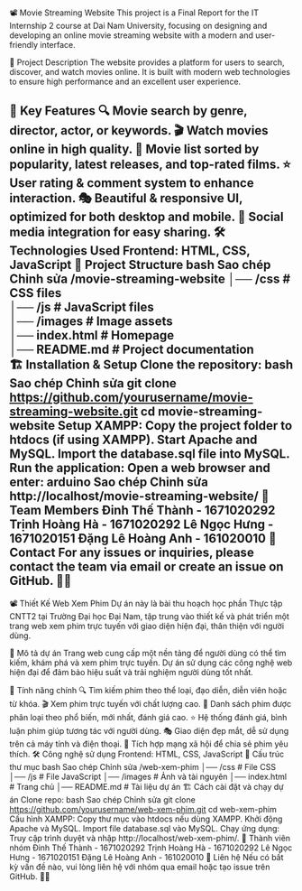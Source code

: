 📽️ Movie Streaming Website
This project is a Final Report for the IT Internship 2 course at Dai Nam University, focusing on designing and developing an online movie streaming website with a modern and user-friendly interface.

📌 Project Description
The website provides a platform for users to search, discover, and watch movies online. It is built with modern web technologies to ensure high performance and an excellent user experience.

🚀 Key Features
🔍 Movie search by genre, director, actor, or keywords.
🎬 Watch movies online in high quality.
📑 Movie list sorted by popularity, latest releases, and top-rated films.
⭐ User rating & comment system to enhance interaction.
🎭 Beautiful & responsive UI, optimized for both desktop and mobile.
🔄 Social media integration for easy sharing.
🛠️ Technologies Used
Frontend: HTML, CSS, JavaScript
📂 Project Structure
bash
Sao chép
Chỉnh sửa
/movie-streaming-website
│── /css                 # CSS files  
│── /js                  # JavaScript files  
│── /images              # Image assets  
│── index.html           # Homepage  
│── README.md            # Project documentation  
🏗️ Installation & Setup
Clone the repository:
bash
Sao chép
Chỉnh sửa
git clone https://github.com/yourusername/movie-streaming-website.git
cd movie-streaming-website
Setup XAMPP:
Copy the project folder to htdocs (if using XAMPP).
Start Apache and MySQL.
Import the database.sql file into MySQL.
Run the application:
Open a web browser and enter:
arduino
Sao chép
Chỉnh sửa
http://localhost/movie-streaming-website/
🤝 Team Members
Đinh Thế Thành - 1671020292
Trịnh Hoàng Hà - 1671020292
Lê Ngọc Hưng - 1671020151
Đặng Lê Hoàng Anh - 161020010
📢 Contact
For any issues or inquiries, please contact the team via email or create an issue on GitHub. 🚀🎥
-----------------------------------------------------------------------------------------------------------------------------------------------------------------------------------------------------------------------------------------------------------------------
📽️ Thiết Kế Web Xem Phim
Dự án này là bài thu hoạch học phần Thực tập CNTT2 tại Trường Đại học Đại Nam, tập trung vào thiết kế và phát triển một trang web xem phim trực tuyến với giao diện hiện đại, thân thiện với người dùng.

📌 Mô tả dự án
Trang web cung cấp một nền tảng để người dùng có thể tìm kiếm, khám phá và xem phim trực tuyến. Dự án sử dụng các công nghệ web hiện đại để đảm bảo hiệu suất và trải nghiệm người dùng tốt nhất.

🚀 Tính năng chính
🔍 Tìm kiếm phim theo thể loại, đạo diễn, diễn viên hoặc từ khóa.
🎬 Xem phim trực tuyến với chất lượng cao.
📑 Danh sách phim được phân loại theo phổ biến, mới nhất, đánh giá cao.
⭐ Hệ thống đánh giá, bình luận phim giúp tương tác với người dùng.
🎭 Giao diện đẹp mắt, dễ sử dụng trên cả máy tính và điện thoại.
🔄 Tích hợp mạng xã hội để chia sẻ phim yêu thích.
🛠️ Công nghệ sử dụng
Frontend: HTML, CSS, JavaScript
📂 Cấu trúc thư mục
bash
Sao chép
Chỉnh sửa
/web-xem-phim
│── /css                 # File CSS
│── /js                  # File JavaScript
│── /images              # Ảnh và tài nguyên
│── index.html           # Trang chủ
│── README.md            # Tài liệu dự án
🏗️ Cách cài đặt và chạy dự án
Clone repo:
bash
Sao chép
Chỉnh sửa
git clone https://github.com/yourusername/web-xem-phim.git
cd web-xem-phim
Cấu hình XAMPP:
Copy thư mục vào htdocs nếu dùng XAMPP.
Khởi động Apache và MySQL.
Import file database.sql vào MySQL.
Chạy ứng dụng:
Truy cập trình duyệt và nhập http://localhost/web-xem-phim/.
🤝 Thành viên nhóm
Đinh Thế Thành - 1671020292
Trịnh Hoàng Hà - 1671020292
Lê Ngọc Hưng - 1671020151
Đặng Lê Hoàng Anh - 161020010
📢 Liên hệ
Nếu có bất kỳ vấn đề nào, vui lòng liên hệ với nhóm qua email hoặc tạo issue trên GitHub. 🚀🎥
